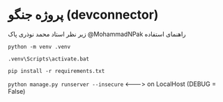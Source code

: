 # پروژه جنگو (devconnector)
زیر نظر استاد محمد نوذری پاک @MohammadNPak
راهنمای استفاده

`python -m venv .venv`

`.venv\Scripts\activate.bat`

`pip install -r requirements.txt`

`python manage.py runserver --insecure` <---> on LocalHost (DEBUG = False)


